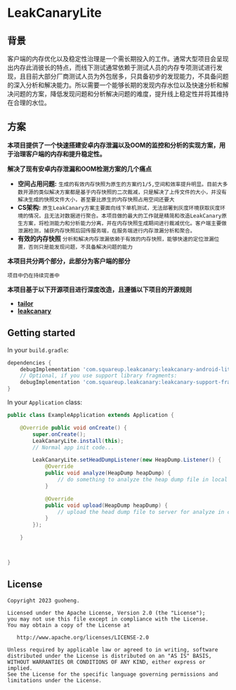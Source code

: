 # LeakCanaryLite

## 背景
客户端的内存优化以及稳定性治理是一个需长期投入的工作。通常大型项目会呈现出内存此消彼长的特点，而线下测试通常依赖于测试人员的内存专项测试进行发现，且目前大部分厂商测试人员为外包居多，只具备初步的发现能力，不具备问题的深入分析和解决能力。所以需要一个能够长期的发现内存水位以及快速分析和解决问题的方案，降低发现问题和分析解决问题的难度，提升线上稳定性并将其维持在合理的水位。

## 方案

**本项目提供了一个快速搭建安卓内存泄漏以及OOM的监控和分析的实现方案，用于治理客户端的内存和提升稳定性。**

**解决了现有安卓内存泄漏和OOM检测方案的几个痛点**
- **空间占用问题:** `生成的有效内存快照为原生的方案约1/5,空间和效率提升明显。目前大多数开源的类似解决方案都是基于内存快照的二次裁减，只是解决了上传文件的大小，并没有解决生成的快照文件大小，甚至要比原生的内存快照占用空间还要大`
- **CS架构:** `原生LeakCanary方案主要面向线下单机测试，无法部署到灰度环境获取灰度环境的情况，且无法对数据进行聚合。本项目做的最大的工作就是精简和改造LeakCanary原生方案，将检测能力和分析能力分离，并在内存快照生成期间进行裁减优化。客户端主要做泄漏检测，捕获内存快照后回传服务端，在服务端进行内存泄漏分析和聚合。`
- **有效的内存快照** `分析和解决内存泄漏依赖于有效的内存快照，能够快速的定位泄漏位置，否则只是能发现问题，不具备解决问题的能力`


**本项目共分两个部分，此部分为客户端的部分**

`项目中仍在持续完善中`

**本项目基于以下开源项目进行深度改造，且遵循以下项目的开源规则**

- [**tailor**](https://github.com/bytedance/tailor)
- [**leakcanary**](https://github.com/square/leakcanary)

## Getting started

In your `build.gradle`:

```groovy
dependencies {
    debugImplementation 'com.squareup.leakcanary:leakcanary-android-lite:1.6.3'
    // Optional, if you use support library fragments:
    debugImplementation 'com.squareup.leakcanary:leakcanary-support-fragment-lite:1.6.3'
}
```

In your `Application` class:

```java
public class ExampleApplication extends Application {

    @Override public void onCreate() {
        super.onCreate();
        LeakCanaryLite.install(this);
        // Normal app init code...

        LeakCanaryLite.setHeadDumpListener(new HeapDump.Listener() {
            @Override
            public void analyze(HeapDump heapDump) {
                // do something to analyze the heap dump file in local
            }

            @Override
            public void upload(HeapDump heapDump) {
                // upload the head dump file to server for analyze in cloud
            }
        });

    }



}
```


## License

    Copyright 2023 guoheng.

    Licensed under the Apache License, Version 2.0 (the "License");
    you may not use this file except in compliance with the License.
    You may obtain a copy of the License at

       http://www.apache.org/licenses/LICENSE-2.0

    Unless required by applicable law or agreed to in writing, software
    distributed under the License is distributed on an "AS IS" BASIS,
    WITHOUT WARRANTIES OR CONDITIONS OF ANY KIND, either express or implied.
    See the License for the specific language governing permissions and
    limitations under the License.
